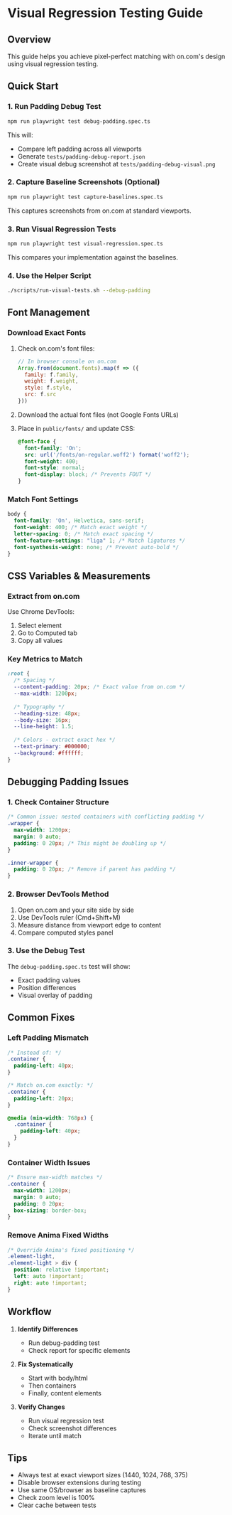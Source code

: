 # Visual Regression Testing Guide

## Overview
This guide helps you achieve pixel-perfect matching with on.com's design using visual regression testing.

## Quick Start

### 1. Run Padding Debug Test
```bash
npm run playwright test debug-padding.spec.ts
```
This will:
- Compare left padding across all viewports
- Generate `tests/padding-debug-report.json`
- Create visual debug screenshot at `tests/padding-debug-visual.png`

### 2. Capture Baseline Screenshots (Optional)
```bash
npm run playwright test capture-baselines.spec.ts
```
This captures screenshots from on.com at standard viewports.

### 3. Run Visual Regression Tests
```bash
npm run playwright test visual-regression.spec.ts
```
This compares your implementation against the baselines.

### 4. Use the Helper Script
```bash
./scripts/run-visual-tests.sh --debug-padding
```

## Font Management

### Download Exact Fonts
1. Check on.com's font files:
   ```javascript
   // In browser console on on.com
   Array.from(document.fonts).map(f => ({
     family: f.family,
     weight: f.weight,
     style: f.style,
     src: f.src
   }))
   ```

2. Download the actual font files (not Google Fonts URLs)

3. Place in `public/fonts/` and update CSS:
   ```css
   @font-face {
     font-family: 'On';
     src: url('/fonts/on-regular.woff2') format('woff2');
     font-weight: 400;
     font-style: normal;
     font-display: block; /* Prevents FOUT */
   }
   ```

### Match Font Settings
```css
body {
  font-family: 'On', Helvetica, sans-serif;
  font-weight: 400; /* Match exact weight */
  letter-spacing: 0; /* Match exact spacing */
  font-feature-settings: "liga" 1; /* Match ligatures */
  font-synthesis-weight: none; /* Prevent auto-bold */
}
```

## CSS Variables & Measurements

### Extract from on.com
Use Chrome DevTools:
1. Select element
2. Go to Computed tab
3. Copy all values

### Key Metrics to Match
```css
:root {
  /* Spacing */
  --content-padding: 20px; /* Exact value from on.com */
  --max-width: 1200px;
  
  /* Typography */
  --heading-size: 48px;
  --body-size: 16px;
  --line-height: 1.5;
  
  /* Colors - extract exact hex */
  --text-primary: #000000;
  --background: #ffffff;
}
```

## Debugging Padding Issues

### 1. Check Container Structure
```css
/* Common issue: nested containers with conflicting padding */
.wrapper {
  max-width: 1200px;
  margin: 0 auto;
  padding: 0 20px; /* This might be doubling up */
}

.inner-wrapper {
  padding: 0 20px; /* Remove if parent has padding */
}
```

### 2. Browser DevTools Method
1. Open on.com and your site side by side
2. Use DevTools ruler (Cmd+Shift+M)
3. Measure distance from viewport edge to content
4. Compare computed styles panel

### 3. Use the Debug Test
The `debug-padding.spec.ts` test will show:
- Exact padding values
- Position differences
- Visual overlay of padding

## Common Fixes

### Left Padding Mismatch
```css
/* Instead of: */
.container {
  padding-left: 40px;
}

/* Match on.com exactly: */
.container {
  padding-left: 20px;
}

@media (min-width: 768px) {
  .container {
    padding-left: 40px;
  }
}
```

### Container Width Issues
```css
/* Ensure max-width matches */
.container {
  max-width: 1200px;
  margin: 0 auto;
  padding: 0 20px;
  box-sizing: border-box;
}
```

### Remove Anima Fixed Widths
```css
/* Override Anima's fixed positioning */
.element-light,
.element-light > div {
  position: relative !important;
  left: auto !important;
  right: auto !important;
}
```

## Workflow

1. **Identify Differences**
   - Run debug-padding test
   - Check report for specific elements

2. **Fix Systematically**
   - Start with body/html
   - Then containers
   - Finally, content elements

3. **Verify Changes**
   - Run visual regression test
   - Check screenshot differences
   - Iterate until match

## Tips

- Always test at exact viewport sizes (1440, 1024, 768, 375)
- Disable browser extensions during testing
- Use same OS/browser as baseline captures
- Check zoom level is 100%
- Clear cache between tests